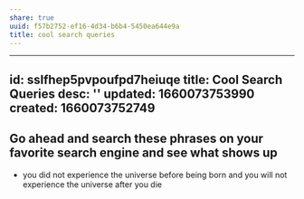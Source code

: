 ```yaml
---
share: true
uuid: f57b2752-ef16-4d34-b6b4-5450ea644e9a
title: cool search queries
---
```

---
id: sslfhep5pvpoufpd7heiuqe
title: Cool Search Queries
desc: ''
updated: 1660073753990
created: 1660073752749
---
## Go ahead and search these phrases on your favorite search engine and see what shows up

* you did not experience the universe before being born and you will not experience the universe after you die
